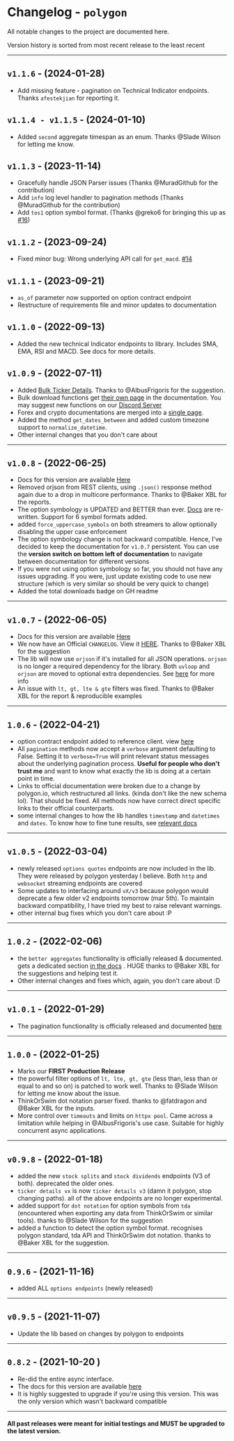 # Changelog - `polygon`

All notable changes to the project are documented here.

Version history is sorted from most recent release to the least recent

---

## `v1.1.6` - (2024-01-28)

-  Add missing feature - pagination on Technical Indicator endpoints. Thanks `afestekjian` for reporting it.

## `v1.1.4 - v1.1.5` - (2024-01-10)

-  Added `second` aggregate timespan as an enum. Thanks @Slade Wilson for letting me know.

## `v1.1.3` - (2023-11-14)

-  Gracefully handle JSON Parser issues (Thanks @MuradGithub for the contribution)
-  Add `info` log level handler to pagination methods (Thanks @MuradGithub for the contribution)
-  Add `tos1` option symbol format. (Thanks @greko6 for bringing this up as [#16](https://github.com/pssolanki111/polygon/issues/16))

## `v1.1.2` - (2023-09-24)

-  Fixed minor bug: Wrong underlying API call for `get_macd`. [#14](https://github.com/pssolanki111/polygon/issues/14)

## `v1.1.1` - (2023-09-21)

-  `as_of` parameter now supported on option contract endpoint
-  Restructure of requirements file and minor updates to documentation

## `v1.1.0` - (2022-09-13)

-  Added the new technical Indicator endpoints to library. Includes SMA, EMA, RSI and MACD. See docs for more details.

## `v1.0.9` - (2022-07-11)

- Added [Bulk Ticker Details](https://polygon.readthedocs.io/en/latest/bulk_data_download_functions.html#bulk-ticker-details). Thanks to @AlbusFrigoris for the suggestion.
- Bulk download functions get [their own page](https://polygon.readthedocs.io/en/latest/bulk_data_download_functions.html) in the documentation. You may suggest new functions on our [Discord Server](https://discord.gg/jPkARduU6N)
- Forex and crypto documentations are merged into a [single page](https://polygon.readthedocs.io/en/latest/Forex_Crypto.html).
- Added the method `get_dates_between` and added custom timezone support to `normalize_datetime`.
- Other internal changes that you don't care about

---
## `v1.0.8` - (2022-06-25)

- Docs for this version are available [Here](https://polygon.readthedocs.io/en/1.0.8/)
- Removed orjson from REST clients, using `.json()` response method again due to a drop in multicore performance. 
  Thanks to @Baker XBL for the reports.
- The option symbology is UPDATED and BETTER than ever. [Docs](https://polygon.readthedocs.io/en/latest/Options.html#working-with-option-symbols) are re-written. Support for 6 symbol formats added.
- added `force_uppercase_symbols` on both streamers to allow optionally disabling the upper case enforcement
- The option symbology change is not backward compatible. Hence, I've decided to keep the documentation for `v1.0.7` 
  persistent. You can use the **version switch on bottom left of documentation** to navigate between documentation for different versions
- If you were not using option symbology so far, you should not have any issues upgrading. If you were, just update 
  existing code to use new structure (which is very similar so should be very quick to change)
- Added the total downloads badge on GH readme

---
## `v1.0.7` - (2022-06-05)

- Docs for this version are available [Here](https://polygon.readthedocs.io/en/1.0.7/)
- We now have an Official `CHANGELOG`. View it [HERE](https://github.com/pssolanki111/polygon/blob/main/CHANGELOG.md). 
  Thanks to @Baker XBL for the suggestion
- The lib will now use `orjson` if it's installed for all JSON operations. `orjson` is no longer a required 
   dependency for the library. Both `uvloop` and `orjson` are moved to optional extra dependencies. See [here](https://polygon.readthedocs.io/en/latest/Getting-Started.html#installing-polygon) for 
  more info
- An issue with `lt, gt, lte & gte` filters was fixed. Thanks to @Baker XBL for the report & reproducible examples

---
## `1.0.6` - (2022-04-21)

- option contract endpoint added to reference client. view [here](https://polygon.readthedocs.io/en/latest/References.html#get-option-contract)
- All `pagination` methods now accept a `verbose` argument defaulting to False. Setting it to `verbose=True` will print relevant status messages about
  the underlying pagination process. **Useful for people who don't trust me** and want to know what exactly the lib is 
  doing at a certain point in time. 
- Links to official documentation were broken due to a change by polygon.io, which restructured all links. (kinda don't like the new schema lol). 
  That should be fixed. All methods now have correct direct specific links to their official counterparts.
- some internal changes to how the lib handles `timestamp` and `datetimes` and `dates`. To know how to fine tune results, 
  see [relevant docs](https://polygon.readthedocs.io/en/latest/Getting-Started.html#passing-dates-datetime-values-or-timestamps)

---
## `v1.0.5` - (2022-03-04)

- newly released `options quotes` endpoints are now included in the lib. They were released by polygon yesterday I
  believe. Both `http` and `websocket` streaming endpoints are covered
- Some updates to interfacing around `vX/v3` because polygon would deprecate a few older v2 endpoints tomorrow 
  (mar 5th). To maintain backward compatibility, I have tried my best to raise relevant warnings. 
- other internal bug fixes which you don't care about :P

---
## `1.0.2` - (2022-02-06)

- the `better aggregates` functionality is officially released & documented. gets a dedicated section 
  [in the docs](https://polygon.readthedocs.io/en/latest/Getting-Started.html#better-aggregate-bars-function)
  . HUGE thanks to @Baker XBL for the suggestions and helping test it. 
- Other internal changes and fixes which, again, you don't care about :D

---
## `v1.0.1` - (2022-01-29)

- The pagination functionality is officially released and documented 
  [here](https://polygon.readthedocs.io/en/latest/Getting-Started.html#pagination-support)

---
## `1.0.0` - (2022-01-25)

- Marks our **FIRST Production Release**
- the powerful filter options of `lt, lte, gt, gte` (less than, less than or equal to and so on) is patched to work 
  well. Thanks to @Slade Wilson for letting me know about the issue. 
- ThinkOrSwim dot notation parser fixed. thanks to @fatdragon and @Baker XBL  for the inputs. 
- More control over `timeouts` and limits on `httpx pool`. Came across a limitation while helping in @AlbusFrigoris's 
  use case. Suitable for highly concurrent async applications.  

---
## `v0.9.8` - (2022-01-18)

- added the new `stock splits` and `stock dividends` endpoints (V3 of both). deprecated the older ones. 
- `ticker details vx` is now `ticker details v3` (damn it polygon, stop changing paths). all of the above endpoints are 
  no longer experimental.
- added support for `dot notation` for option symbols from `tda` (encountered when exporting any data from ThinkOrSwim 
  or similar tools). thanks to @Slade Wilson for the suggestion
- added a function to detect the option symbol format. recognises polygon standard, tda API and ThinkOrSwim dot 
  notation. thanks to @Baker XBL for the suggestion.

---
## `0.9.6` - (2021-11-16)

- added ALL `options endpoints` (newly released)

---
## `v0.9.5` - (2021-11-07)

- Update the lib based on changes by polygon to endpoints

---
## `0.8.2` - (2021-10-20 )

- Re-did the entire async interface.
- The docs for this version are available [here](https://polygon.readthedocs.io/en/0.8.2/)
- It is highly suggested to upgrade if you're using this version. This was the only version which wasn't backward 
  compatible

---
#### All past releases were meant for initial testings and MUST be upgraded to the latest version.
